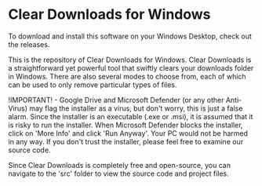 # Clear Downloads for Windows

To download and install this software on your Windows Desktop, check out the releases.

This is the repository of Clear Downloads for Windows. Clear Downloads is a straightforward yet powerful tool that swiftly clears your downloads folder in Windows. There are also several modes to choose from, each of which can be used to only remove particular types of files. 

!IMPORTANT! - 
Google Drive and Microsoft Defender (or any other Anti-Virus) may flag the installer as a virus, but don't worry, this is just a false alarm. Since the installer is an executable (.exe or .msi), it is assumed that it is risky to run the installer. When Microsoft Defender blocks the installer, click on 'More Info' and click 'Run Anyway'. Your PC would not be harmed in any way. If you don't trust the installer, please feel free to examine our source code.

Since Clear Downloads is completely free and open-source, you can navigate to the 'src' folder to view the source code and project files.

